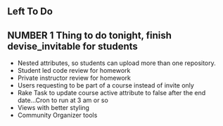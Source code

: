 ## Left To Do

## NUMBER 1 Thing to do tonight, finish devise_invitable for students

* Nested attributes, so students can upload more than one repository.
* Student led code review for homework
* Private instructor review for homework
* Users requesting to be part of a course instead of invite only
* Rake Task to update course active attribute to false after the end date...Cron to run at 3 am or so
* Views with better styling
* Community Organizer tools
